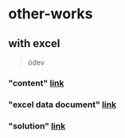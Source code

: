 # other-works
## with excel
>ödev
### "content" [link](https://github.com/kardelenME/other-works/blob/main/istatistik%20Odevi%202020.pdf)
### "excel data document" [link](https://github.com/kardelenME/other-works/blob/main/istatistik%20Odevi%202020.xlsx)
### "solution" [link](https://github.com/kardelenME/other-works/blob/main/Kardelen_ISLEK_cevap.pdf)
